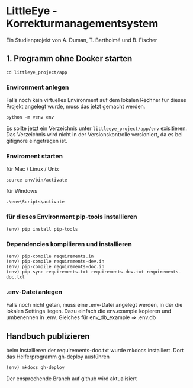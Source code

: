 # LittleEye - Korrekturmanagementsystem

Ein Studienprojekt von A. Duman, T. Bartholmé und B. Fischer

## 1. Programm ohne Docker starten 

    cd littleye_project/app

### Environment anlegen 
Falls noch kein virtuelles Environment auf dem lokalen Rechner für 
dieses Projekt angelegt wurde, muss das jetzt gemacht werden.

    python -m venv env

Es sollte jetzt ein Verzeichnis unter `littleeye_project/app/env` exisitieren.
Das Verzeichnis wird nicht in der Versionskontrolle versioniert, da es bei
gitignore eingetragen ist.

### Enviroment starten
für Mac / Linux / Unix

    source env/bin/activate

für Windows

    .\env\Scripts\activate
    
### für dieses Environment pip-tools installieren

    (env) pip install pip-tools

### Dependencies kompilieren und installieren

    (env) pip-compile requirements.in
    (env) pip-compile requirements-dev.in
    (env) pip-compile requirements-doc.in
    (env) pip-sync requirements.txt requirements-dev.txt requirements-doc.txt

### .env-Datei anlegen
Falls noch nicht getan, muss eine .env-Datei angelegt werden, in der die
lokalen Settings liegen. Dazu einfach die env.example kopieren und umbenennen
in .env.
Gleiches für env_db_example => .env.db 

## Handbuch publizieren

beim Installieren der requirements-doc.txt wurde mkdocs installiert. Dort das
Helferprogramm gh-deploy ausführen
    
    (env) mkdocs gh-deploy

Der ensprechende Branch auf github wird aktualisiert


